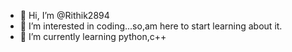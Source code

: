 - 👋 Hi, I’m @Rithik2894
- 👀 I’m interested in coding...so,am here to start learning about it.
- 🌱 I’m currently learning python,c++

<!---
Rithik2894/Rithik2894 is a ✨ special ✨ repository because its `README.md` (this file) appears on your GitHub profile.
You can click the Preview link to take a look at your changes.
--->
